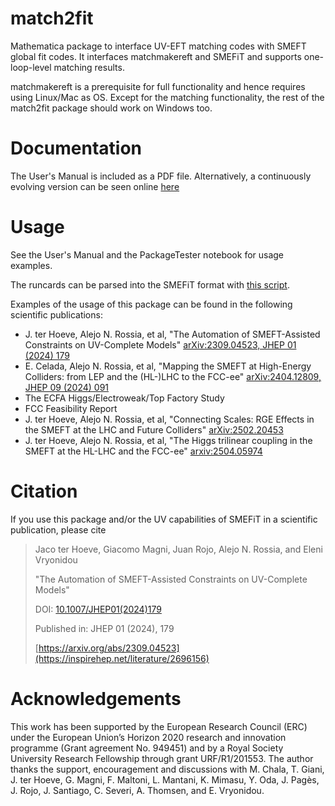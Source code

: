 # match2fit
Mathematica package to interface UV-EFT matching codes with SMEFT global fit codes. It interfaces matchmakereft and SMEFiT and supports one-loop-level matching results.

matchmakereft is a prerequisite for full functionality and hence requires using Linux/Mac as OS. 
Except for the matching functionality, the rest of the match2fit package should work on Windows too.

# Documentation

The User's Manual is included as a PDF file. Alternatively, a continuously evolving version can be seen online [here](https://www.overleaf.com/read/ysvstxwhyvsz)

# Usage
See the User's Manual and the PackageTester notebook for usage examples.

The runcards can be parsed into the SMEFiT format with [this script](https://github.com/LHCfitNikhef/smefit_release/blob/FCC_Feas_Rep/runcards/uv_models/write_runcards.py).

Examples of the usage of this package can be found in the following scientific publications:
 - J. ter Hoeve, Alejo N. Rossia, et al, "The Automation of SMEFT-Assisted Constraints on UV-Complete Models" [arXiv:2309.04523, JHEP 01 (2024) 179](https://inspirehep.net/literature/2696156)
 - E. Celada, Alejo N. Rossia, et al, "Mapping the SMEFT at High-Energy Colliders: from LEP and the (HL-)LHC to the FCC-ee" [arXiv:2404.12809, JHEP 09 (2024) 091](https://inspirehep.net/literature/2779255)
 - The ECFA Higgs/Electroweak/Top Factory Study 
 - FCC Feasibility Report
 - J. ter Hoeve, Alejo N. Rossia, et al, "Connecting Scales: RGE Effects in the SMEFT at the LHC and Future Colliders" [arXiv:2502.20453](https://inspirehep.net/literature/2895783)
 - J. ter Hoeve, Alejo N. Rossia, et al, "The Higgs trilinear coupling in the SMEFT at the HL-LHC and the FCC-ee" [arxiv:2504.05974](https://inspirehep.net/literature/2909430)

# Citation

If you use this package and/or the UV capabilities of SMEFiT in a scientific publication, please cite

> Jaco ter Hoeve, Giacomo Magni, Juan Rojo, Alejo N. Rossia, and Eleni Vryonidou
>
> "The Automation of SMEFT-Assisted Constraints on UV-Complete Models"
> 
> DOI: [10.1007/JHEP01(2024)179](https://link.springer.com/article/10.1007/JHEP01(2024)179)
>
> Published in: JHEP 01 (2024), 179
>
> [https://arxiv.org/abs/2309.04523](https://inspirehep.net/literature/2696156)

# Acknowledgements

This work has been supported by the European Research Council (ERC) under the European Union’s Horizon 2020 research
and innovation programme (Grant agreement No. 949451) and by a Royal Society University
Research Fellowship through grant URF/R1/201553.
The author thanks the support, encouragement and discussions with  M. Chala, T. Giani, J. ter Hoeve, G. Magni, F. Maltoni, L. Mantani, K. Mimasu, Y. Oda, J. Pagès, J. Rojo, J. Santiago, C. Severi, A. Thomsen, and E. Vryonidou.

